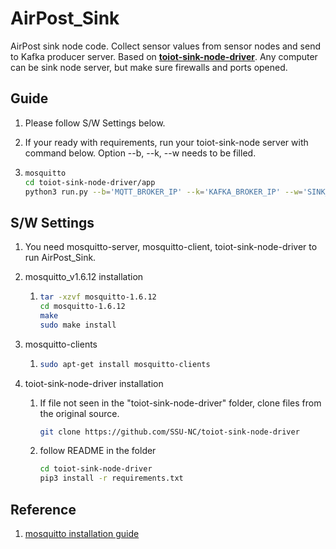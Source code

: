 # AirPost_Sink

AirPost sink node code. Collect sensor values from sensor nodes and send to Kafka producer server. Based on **[ toiot-sink-node-driver](https://github.com/SSU-NC/toiot-sink-node-driver)**. Any computer can be sink node server, but make sure firewalls and ports opened.

## Guide

1. Please follow S/W Settings below.

2. If your ready with requirements, run your toiot-sink-node server with command below. Option --b, --k, --w needs to be filled.

3. ```bash
   mosquitto
   cd toiot-sink-node-driver/app
   python3 run.py --b='MQTT_BROKER_IP' --k='KAFKA_BROKER_IP' --w='SINK_NODE_WEBSERVER_IP'
   ```

## S/W Settings

 1. You need mosquitto-server, mosquitto-client, toiot-sink-node-driver to run AirPost_Sink.

 2. mosquitto_v1.6.12 installation

     1. ```bash
        tar -xzvf mosquitto-1.6.12
        cd mosquitto-1.6.12
        make
        sudo make install
        ```

 3. mosquitto-clients

     1. ```bash
        sudo apt-get install mosquitto-clients
        ```

 4. toiot-sink-node-driver installation

     1. If file not seen in the "toiot-sink-node-driver" folder, clone files from the original source.

        ```bash
        git clone https://github.com/SSU-NC/toiot-sink-node-driver
        ```

     2. follow README in the folder

        ```bash
        cd toiot-sink-node-driver
        pip3 install -r requirements.txt
        ```

## Reference

1. [mosquitto installation guide](https://wnsgml972.github.io/mqtt/2018/02/13/mqtt_ubuntu-install/)
